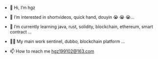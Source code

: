 - 👋 Hi, I’m hgz
- 👀 I’m interested in shortvideos, quick hand, douyin :sob: :sob: :sob:... 
- 🌱 I’m currently learning java, rust, solidity, blockchain, ethereum, smart contract ...
- :rowing_man: My main work sentinel, dubbo, blockchain platform ...

- 📫 How to reach me hgz199102@163.com

<!---
huang-gz/huang-gz is a ✨ special ✨ repository because its `README.md` (this file) appears on your GitHub profile.
You can click the Preview link to take a look at your changes.
--->
